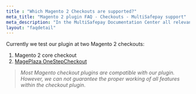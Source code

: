 ```yaml
---
title : "Which Magento 2 Checkouts are supported?"
meta_title: "Magento 2 plugin FAQ - Checkouts - MultiSafepay support"
meta_description: "In the MultiSafepay Documentation Center all relevant information regarding our Plugins and API. As well as Support pages for Payment Method, Tools and General Questions. You can also find the contact details of our Support Team and Integration Team."
layout: "faqdetail"
---
```


Currently we test our plugin at two Magento 2 checkouts:  
1. Magento 2 core checkout  
2. [MagePlaza OneStepCheckout](https://www.mageplaza.com/magento-2-one-step-checkout-extension/)

>_Most Magento checkout plugins are compatible with our plugin. However, we can not guarantee the proper working of all features within the checkout plugin_.
